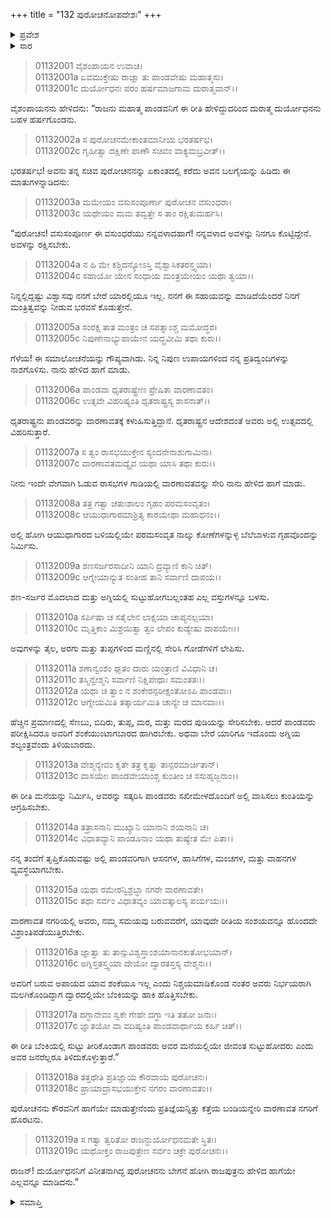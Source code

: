 +++
title = "132 ಪುರೋಚನೋಪದೇಶಃ"
+++

<details><summary>ಪ್ರವೇಶ</summary>


।।   ಓಂ ಓಂ ನಮೋ ನಾರಾಯಣಾಯ।।   ಶ್ರೀ ವೇದವ್ಯಾಸಾಯ ನಮಃ ।।

ಶ್ರೀ ಕೃಷ್ಣದ್ವೈಪಾಯನ ವೇದವ್ಯಾಸ ವಿರಚಿತ  

**ಶ್ರೀ ಮಹಾಭಾರತ**

**ಆದಿ ಪರ್ವ**

**ಜತುಗೃಹದಾಹ ಪರ್ವ**

**ಅಧ್ಯಾಯ 132**

</details>


<details><summary>ಸಾರ</summary>

ದುರ್ಯೋಧನನು ಪುರೋಚನನನ್ನು ಕರೆಯಿಸಿ ಗೌಪ್ಯವಾಗಿ ಅರಗಿನ ಮನೆಯನ್ನು ನಿರ್ಮಿಸಿ ಪಾಂಡವರನ್ನು ಅದರೊಡನೆ ಸುಡಲು ಆದೇಶವನ್ನು ನೀಡುವುದು (1-17), ಅರಗಿನ ಮನೆಯ ನಿರ್ಮಾಣ (18-19).

</details>


> 01132001 ವೈಶಂಪಾಯನ ಉವಾಚ।  
01132001a ಏವಮುಕ್ತೇಷು ರಾಜ್ಞಾ ತು ಪಾಂಡವೇಷು ಮಹಾತ್ಮಸು।  
01132001c ದುರ್ಯೋಧನಃ ಪರಂ ಹರ್ಷಮಾಜಗಾಮ ದುರಾತ್ಮವಾನ್।।

ವೈಶಂಪಾಯನನು ಹೇಳಿದನು: “ರಾಜನು ಮಹಾತ್ಮ ಪಾಂಡವನಿಗೆ ಈ ರೀತಿ ಹೇಳಿದ್ದುದರಿಂದ ದುರಾತ್ಮ ದುರ್ಯೋಧನನು ಬಹಳ ಹರ್ಷಗೊಂಡನು.

> 01132002a ಸ ಪುರೋಚನಮೇಕಾಂತಮಾನೀಯ ಭರತರ್ಷಭ।  
01132002c ಗೃಹೀತ್ವಾ ದಕ್ಷಿಣೇ ಪಾಣೌ ಸಚಿವಂ ವಾಕ್ಯಮಬ್ರವೀತ್।।

ಭರತರ್ಷಭ! ಅವನು ತನ್ನ ಸಚಿವ ಪುರೋಚನನನ್ನು ಏಕಾಂತದಲ್ಲಿ ಕರೆದು ಅವನ ಬಲಗೈಯನ್ನು ಹಿಡಿದು ಈ ಮಾತುಗಳನ್ನಾಡಿದನು:

> 01132003a ಮಮೇಯಂ ವಸುಸಂಪೂರ್ಣಾ ಪುರೋಚನ ವಸುಂಧರಾ।  
01132003c ಯಥೇಯಂ ಮಮ ತದ್ವತ್ತೇ ಸ ತಾಂ ರಕ್ಷಿತುಮರ್ಹಸಿ।

“ಪುರೋಚನ! ವಸುಸಂಪೂರ್ಣ ಈ ವಸುಂಧರೆಯು ನನ್ನವಳಾದಹಾಗೆ! ನನ್ನವಳಾದ ಅವಳನ್ನು ನಿನಗೂ ಕೊಟ್ಟಿದ್ದೇನೆ. ಅವಳನ್ನು ರಕ್ಷಿಸಬೇಕು.

> 01132004a ನ ಹಿ ಮೇ ಕಶ್ಚಿದನ್ಯೋಽಸ್ತಿ ವೈಶ್ವಾಸಿಕತರಸ್ತ್ವಯಾ।  
01132004c ಸಹಾಯೋ ಯೇನ ಸಂಧಾಯ ಮಂತ್ರಯೇಯಂ ಯಥಾ ತ್ವಯಾ।।

ನಿನ್ನಲ್ಲಿದ್ದಷ್ಟು ವಿಶ್ವಾಸವು ನನಗೆ ಬೇರೆ ಯಾರಲ್ಲಿಯೂ ಇಲ್ಲ. ನನಗೆ ಈ ಸಹಾಯವನ್ನು ಮಾಡಿದೆಯೆಂದರೆ ನಿನಗೆ ಮಂತ್ರಿತ್ವವನ್ನು ನೀಡುವ ಭರವಸೆ ಕೊಡುತ್ತೇನೆ.

> 01132005a ಸಂರಕ್ಷ ತಾತ ಮಂತ್ರಂ ಚ ಸಪತ್ನಾಂಶ್ಚ ಮಮೋದ್ಧರ।  
01132005c ನಿಪುಣೇನಾಭ್ಯುಪಾಯೇನ ಯದ್ಬ್ರವೀಮಿ ತಥಾ ಕುರು।।

ಗೆಳೆಯ! ಈ ಸಮಾಲೋಚನೆಯನ್ನು ಗೌಪ್ಯವಾಗಿಡು. ನಿನ್ನ ನಿಪುಣ ಉಪಾಯಗಳಿಂದ ನನ್ನ ಪ್ರತಿದ್ವಂದಿಗಳನ್ನು ನಾಶಗೊಳಿಸು. ನಾನು ಹೇಳಿದ ಹಾಗೆ ಮಾಡು.

> 01132006a ಪಾಂಡವಾ ಧೃತರಾಷ್ಟ್ರೇಣ ಪ್ರೇಷಿತಾ ವಾರಣಾವತಂ।  
01132006c ಉತ್ಸವೇ ವಿಹರಿಷ್ಯಂತಿ ಧೃತರಾಷ್ಟ್ರಸ್ಯ ಶಾಸನಾತ್।।

ಧೃತರಾಷ್ಟ್ರನು ಪಾಂಡವರನ್ನು ವಾರಣಾವತಕ್ಕೆ ಕಳುಹಿಸುತ್ತಿದ್ದಾನೆ. ಧೃತರಾಷ್ಟ್ರನ ಆದೇಶದಂತೆ ಅವರು ಅಲ್ಲಿ ಉತ್ಸವದಲ್ಲಿ ವಿಹರಿಸುತ್ತಾರೆ.

> 01132007a ಸ ತ್ವಂ ರಾಸಭಯುಕ್ತೇನ ಸ್ಯಂದನೇನಾಶುಗಾಮಿನಾ।  
01132007c ವಾರಣಾವತಮದ್ಯೈವ ಯಥಾ ಯಾಸಿ ತಥಾ ಕುರು।।

ನೀನು ಇಂದೇ ವೇಗವಾಗಿ ಓಡುವ ರಾಸಭಗಳ ಗಾಡಿಯಲ್ಲಿ ವಾರಣಾವತವನ್ನು ಸೇರಿ ನಾನು ಹೇಳಿದ ಹಾಗೆ ಮಾಡು.

> 01132008a ತತ್ರ ಗತ್ವಾ ಚತುಃಶಾಲಂ ಗೃಹಂ ಪರಮಸಂವೃತಂ।   
01132008c ಆಯುಧಾಗಾರಮಾಶ್ರಿತ್ಯ ಕಾರಯೇಥಾ ಮಹಾಧನಂ।।

ಅಲ್ಲಿ ಹೋಗಿ ಆಯುಧಾಗಾರದ ಬಳಿಯಲ್ಲಿಯೇ ಪರಮಸಂವೃತ ನಾಲ್ಕು ಕೋಣೆಗಳನ್ನುಳ್ಳ ಬೆಲೆಬಾಳುವ ಗೃಹವೊಂದನ್ನು ನಿರ್ಮಿಸು.

> 01132009a ಶಣಸರ್ಜರಸಾದೀನಿ ಯಾನಿ ದ್ರವ್ಯಾಣಿ ಕಾನಿ ಚಿತ್।  
01132009c ಆಗ್ನೇಯಾನ್ಯುತ ಸಂತೀಹ ತಾನಿ ಸರ್ವಾಣಿ ದಾಪಯ।।

ಶಣ-ಸರ್ಜರ ಮೊದಲಾದ ಮತ್ತು ಅಗ್ನಿಯಲ್ಲಿ ಸುಟ್ಟುಹೋಗಬಲ್ಲಂತಹ ಎಲ್ಲ ವಸ್ತುಗಳನ್ನೂ ಬಳಸು.

> 01132010a ಸರ್ಪಿಷಾ ಚ ಸತೈಲೇನ ಲಾಕ್ಷಯಾ ಚಾಪ್ಯನಲ್ಪಯಾ।  
01132010c ಮೃತ್ತಿಕಾಂ ಮಿಶ್ರಯಿತ್ವಾ ತ್ವಂ ಲೇಪಂ ಕುಡ್ಯೇಷು ದಾಪಯೇಃ।।

ಅವುಗಳನ್ನು ತೈಲ, ಅರಗು ಮತ್ತು ತುಪ್ಪಗಳಿಂದ ಮಣ್ಣಿನಲ್ಲಿ ಸೇರಿಸಿ ಗೋಡೆಗಳಿಗೆ ಲೇಪಿಸು.

> 01132011a ಶಣಾನ್ವಂಶಂ ಘೃತಂ ದಾರು ಯಂತ್ರಾಣಿ ವಿವಿಧಾನಿ ಚ।  
01132011c ತಸ್ಮಿನ್ವೇಶ್ಮನಿ ಸರ್ವಾಣಿ ನಿಕ್ಷಿಪೇಥಾಃ ಸಮಂತತಃ।।  
01132012a ಯಥಾ ಚ ತ್ವಾಂ ನ ಶಂಕೇರನ್ಪರೀಕ್ಷಂತೋಽಪಿ ಪಾಂಡವಾಃ।  
01132012c ಆಗ್ನೇಯಮಿತಿ ತತ್ಕಾರ್ಯಮಿತಿ ಚಾನ್ಯೇ ಚ ಮಾನವಾಃ।।

ಹೆಚ್ಚಿನ ಪ್ರಮಾಣದಲ್ಲಿ ಸೆಣಬು, ಬಿದಿರು, ತುಪ್ಪ, ಮರ, ಮತ್ತು ಮರದ ಪುಡಿಯನ್ನು ಸೇರಿಸಬೇಕು. ಆದರೆ ಪಾಂಡವರು ಪರೀಕ್ಷಿಸಿದರೂ ಅವರಿಗೆ ಶಂಕೆಯುಂಟಾಗಬಾರದ ಹಾಗಿರಬೇಕು. ಅಥವಾ ಬೇರೆ ಯಾರಿಗೂ ಇದೊಂದು ಅಗ್ನಿಯ ಶಲ್ಯಂತ್ರವೆಂದು ತಿಳಿಯಬಾರದು.

> 01132013a ವೇಶ್ಮನ್ಯೇವಂ ಕೃತೇ ತತ್ರ ಕೃತ್ವಾ ತಾನ್ಪರಮಾರ್ಚಿತಾನ್।  
01132013c ವಾಸಯೇಃ ಪಾಂಡವೇಯಾಂಶ್ಚ ಕುಂತೀಂ ಚ ಸಸುಹೃಜ್ಜನಾಂ।।

ಈ ರೀತಿ ಮನೆಯನ್ನು ನಿರ್ಮಿಸಿ, ಅವರನ್ನು ಸತ್ಕರಿಸಿ ಪಾಂಡವರು ಸಖೀಮೇಳದೊಂದಿಗೆ ಅಲ್ಲಿ ವಾಸಿಸಲು ಕುಂತಿಯನ್ನು ಆಗ್ರಹಿಸಬೇಕು.

> 01132014a ತತ್ರಾಸನಾನಿ ಮುಖ್ಯಾನಿ ಯಾನಾನಿ ಶಯನಾನಿ ಚ।  
01132014c ವಿಧಾತವ್ಯಾನಿ ಪಾಂಡೂನಾಂ ಯಥಾ ತುಷ್ಯೇತ ಮೇ ಪಿತಾ।।

ನನ್ನ ತಂದೆಗೆ ತೃಪ್ತಿಕೊಡುವಷ್ಟು ಅಲ್ಲಿ ಪಾಂಡವರಿಗಾಗಿ ಆಸನಗಳ, ಹಾಸಿಗೆಗಳ, ಮಂಚಗಳ, ಮತ್ತು ವಾಹನಗಳ ವ್ಯವಸ್ಥೆಯಾಗಬೇಕು.

> 01132015a ಯಥಾ ರಮೇರನ್ವಿಶ್ರಬ್ಧಾ ನಗರೇ ವಾರಣಾವತೇ।   
01132015c ತಥಾ ಸರ್ವಂ ವಿಧಾತವ್ಯಂ ಯಾವತ್ಕಾಲಸ್ಯ ಪರ್ಯಯಃ।।

ವಾರಣಾವತ ನಗರಿಯಲ್ಲಿ ಅವರು, ನಮ್ಮ ಸಮಯವು ಬರುವವರೆಗೆ, ಯಾವುದೇ ರೀತಿಯ ಸಂಶಯವನ್ನೂ ಹೊಂದದೇ ವಿಶ್ರಾಂತಿಪಡೆಯುತ್ತಿರಬೇಕು.

> 01132016a ಜ್ಞಾತ್ವಾ ತು ತಾನ್ಸುವಿಶ್ವಸ್ತಾಂಶಯಾನಾನಕುತೋಭಯಾನ್।  
01132016c ಅಗ್ನಿಸ್ತತಸ್ತ್ವಯಾ ದೇಯೋ ದ್ವಾರತಸ್ತಸ್ಯ ವೇಶ್ಮನಃ।।

ಅವರಿಗೆ ಬರುವ ಅಪಾಯದ ಯಾವ ಶಂಕೆಯೂ ಇಲ್ಲ ಎಂದು ನಿಶ್ಚಯಮಾಡಿಕೊಂಡ ನಂತರ ಅವರು ನಿರ್ಭಯರಾಗಿ ಮಲಗಿಕೊಂಡಿದ್ದಾಗ ದ್ವಾರದಲ್ಲಿಯೇ ಬೆಂಕಿಯನ್ನು ಹಾಕಿ ಹೊತ್ತಿಸಬೇಕು.

> 01132017a ದಗ್ಧಾನೇವಂ ಸ್ವಕೇ ಗೇಹೇ ದಗ್ಧಾ ಇತಿ ತತೋ ಜನಾಃ।  
01132017c ಜ್ಞಾತಯೋ ವಾ ವದಿಷ್ಯಂತಿ ಪಾಂಡವಾರ್ಥಾಯ ಕರ್ಹಿ ಚಿತ್।।

ಈ ರೀತಿ ಬೆಂಕಿಯಲ್ಲಿ ಸುಟ್ಟು ತೀರಿಕೊಂಡಾಗ ಪಾಂಡವರು ಅವರ ಮನೆಯಲ್ಲಿಯೇ ಜೀವಂತ ಸುಟ್ಟುಹೋದರು ಎಂದು ಅವರ ಜನರೆಲ್ಲರೂ ತಿಳಿದುಕೊಳ್ಳುತ್ತಾರೆ.”

> 01132018a ತತ್ತಥೇತಿ ಪ್ರತಿಜ್ಞಾಯ ಕೌರವಾಯ ಪುರೋಚನಃ।   
01132018c ಪ್ರಾಯಾದ್ರಾಸಭಯುಕ್ತೇನ ನಗರಂ ವಾರಣಾವತಂ।।

ಪುರೋಚನನು ಕೌರವನಿಗೆ ಹಾಗೆಯೇ ಮಾಡುತ್ತೇನೆಂದು ಪ್ರತಿಜ್ಞೆಯನ್ನಿತ್ತು ಕತ್ತೆಯ ಬಂಡಿಯನ್ನೇರಿ ವಾರಣಾವತ ನಗರಿಗೆ ಹೊರಟನು.

> 01132019a ಸ ಗತ್ವಾ ತ್ವರಿತೋ ರಾಜನ್ದುರ್ಯೋಧನಮತೇ ಸ್ಥಿತಃ।  
01132019c ಯಥೋಕ್ತಂ ರಾಜಪುತ್ರೇಣ ಸರ್ವಂ ಚಕ್ರೇ ಪುರೋಚನಃ।।

ರಾಜನ್! ದುರ್ಯೋಧನನಿಗೆ ವಿನೀತನಾಗಿದ್ದ ಪುರೋಚನನು ಬೇಗನೆ ಹೋಗಿ ರಾಜಪುತ್ರನು ಹೇಳಿದ ಹಾಗೆಯೇ ಎಲ್ಲವನ್ನೂ ಮಾಡಿದನು.”




<details><summary>ಸಮಾಪ್ತಿ</summary>
ಇತಿ ಶ್ರೀ ಮಹಾಭಾರತೇ ಆದಿಪರ್ವಣಿ ಜತುಗೃಹದಾಹಪರ್ವಣಿ ಪುರೋಚನೋಪದೇಶೇ ದ್ವಾತ್ರಿಂಶದಧಿಕಶತತಮೋಽಧ್ಯಾಯಃ।।  
ಇದು ಶ್ರೀ ಮಹಾಭಾರತದಲ್ಲಿ ಆದಿಪರ್ವದಲ್ಲಿ ಜತುಗೃಹದಾಹ ಪರ್ವದಲ್ಲಿ ಪುರೋಚನೋಪದೇಶ ಎನ್ನುವ ನೂರಾಮೂವತ್ತೆರಡನೆಯ ಅಧ್ಯಾಯವು.


</details>

